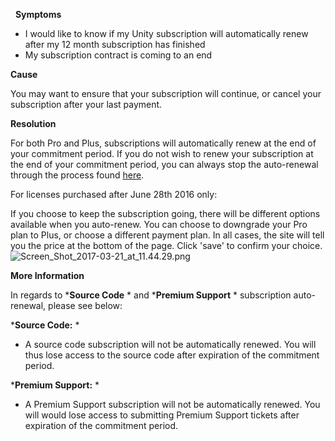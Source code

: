 
        

  **Symptoms** 

*   I would like to know if my Unity subscription will automatically renew after my 12 month subscription has finished
*   My subscription contract is coming to an end

**Cause** 

You may want to ensure that your subscription will continue, or cancel your subscription after your last payment.

**Resolution** 

For both Pro and Plus, subscriptions will automatically renew at the end of your commitment period. If you do not wish to renew your subscription at the end of your commitment period, you can always stop the auto-renewal through the process found [here](https://support.unity3d.com/hc/en-us/articles/205767715).

For licenses purchased after June 28th 2016 only:

If you choose to keep the subscription going, there will be different options available when you auto-renew. You can choose to downgrade your Pro plan to Plus, or choose a different payment plan. In all cases, the site will tell you the price at the bottom of the page. Click 'save' to confirm your choice.![Screen_Shot_2017-03-21_at_11.44.29.png](/hc/article_attachments/115004089823/Screen_Shot_2017-03-21_at_11.44.29.png)

**More Information** 

In regards to ***Source Code** * and ***Premium Support** * subscription auto-renewal, please see below:

***Source Code:** * 

*   A source code subscription will not be automatically renewed. You will thus lose access to the source code after expiration of the commitment period.

***Premium Support:** * 

*   A Premium Support subscription will not be automatically renewed. You will would lose access to submitting Premium Support tickets after expiration of the commitment period.

      